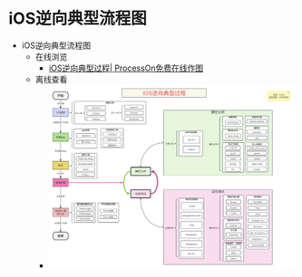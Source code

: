 # iOS逆向典型流程图

* iOS逆向典型流程图
  * 在线浏览
    * [iOS逆向典型过程| ProcessOn免费在线作图](https://www.processon.com/view/link/64df9da017b0313f905d3a66)
  * 离线查看
    * ![ios_reverse_typical_process](../assets/img/ios_reverse_typical_process.jpg)
